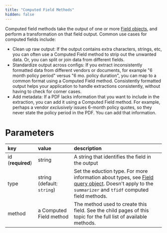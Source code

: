 ```yaml
---
title: "Computed Field Methods"
hidden: false
---
```

Computed field methods take the output of one or more [Field objects](doc:field-query-object), and perform a transformation on that field output. Common use cases for computed fields include:

- Clean up raw output:  If the output contains extra characters, strings, etc, you can often use a Computed Field method to strip out the unwanted data. Or, you can split or join data from different fields.
- Standardize output across configs:  If you extract inconsistently formatted data from different vendors or documents, for example "6 month policy period" versus "6 mo. policy duration", you can map to a common format using a Computed Field method.  Consistently formatted output helps your application to handle extractions consistently, without having to check for corner cases. 
- Add metadata: If a PDF lacks information that you want to include in the extraction, you can add it using a Computed Field method. For example, perhaps a vendor *exclusively* issues 6-month policy quotes, so they never state the policy period in the PDF. You can add that information.

Parameters
====
| key               | value                      | description                                                  |
| :---------------- | :------------------------- | :----------------------------------------------------------- |
| id (**required**) | string                     | A string that identifies the field in the output             |
| type              | string (default: `string`) | Set the eduction type. For more information about types, see [Field query object](doc:field-query-object). Doesn't apply to the `summarizer` and `tfidf` computed field methods. |
| method            | a Computed Field method    | The method used to create this field. See the child pages of this topic for the full list of available methods. |

